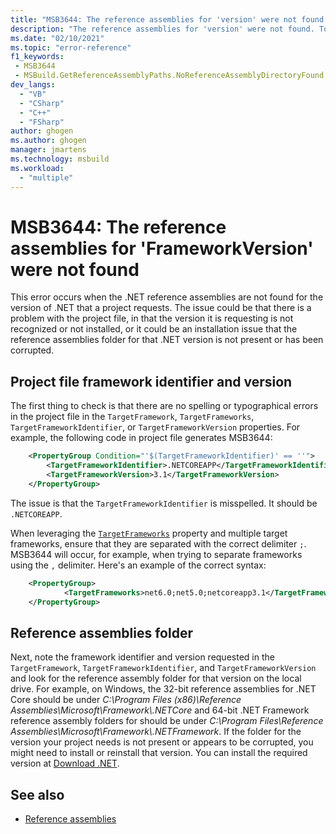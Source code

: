 ```yaml
---
title: "MSB3644: The reference assemblies for 'version' were not found."
description: "The reference assemblies for 'version' were not found. To resolve this, install the Developer Pack (SDK/Targeting Pack) for this framework version or retarget your application. You can download .NET Framework Developer Packs at https://aka.ms/msbuild/developerpacks"
ms.date: "02/10/2021"
ms.topic: "error-reference"
f1_keywords:
 - MSB3644
 - MSBuild.GetReferenceAssemblyPaths.NoReferenceAssemblyDirectoryFound
dev_langs:
  - "VB"
  - "CSharp"
  - "C++"
  - "FSharp"
author: ghogen
ms.author: ghogen
manager: jmartens
ms.technology: msbuild
ms.workload:
  - "multiple"
---
```

# MSB3644: The reference assemblies for 'FrameworkVersion' were not found

This error occurs when the .NET reference assemblies are not found for the version of .NET that a project requests. The issue could be that there is a problem with the project file, in that the version it is requesting is not recognized or not installed, or it could be an installation issue that the reference assemblies folder for that .NET version is not present or has been corrupted.

## Project file framework identifier and version

The first thing to check is that there are no spelling or typographical errors in the project file in the `TargetFramework`, `TargetFrameworks`, `TargetFrameworkIdentifier`, or `TargetFrameworkVersion` properties. For example, the following code in project file generates MSB3644:

```xml
	<PropertyGroup Condition="'$(TargetFrameworkIdentifier)' == ''">
		<TargetFrameworkIdentifier>.NETCOREAPP</TargetFrameworkIdentifier>
		<TargetFrameworkVersion>3.1</TargetFrameworkVersion>
	</PropertyGroup>
```

The issue is that the `TargetFrameworkIdentifier` is misspelled. It should be `.NETCOREAPP`.

When leveraging the [`TargetFrameworks`](/dotnet/core/project-sdk/msbuild-props#targetframeworks) property and multiple target frameworks, ensure that they are separated with the correct delimiter `;`. MSB3644 will occur, for example, when trying to separate frameworks using the `,` delimiter. Here's an example of the correct syntax:

```xml
	<PropertyGroup>
		    <TargetFrameworks>net6.0;net5.0;netcoreapp3.1</TargetFrameworks>
	</PropertyGroup>
```

## Reference assemblies folder

Next, note the framework identifier and version requested in the `TargetFramework`, `TargetFrameworkIdentifier`, and `TargetFrameworkVersion` and look for the reference assembly folder for that version on the local drive.  For example, on Windows, the 32-bit reference assemblies for .NET Core should be under *C:\Program Files (x86)\Reference Assemblies\Microsoft\Framework\\.NETCore* and 64-bit .NET Framework reference assembly folders for should be under *C:\Program Files\Reference Assemblies\Microsoft\Framework\\.NETFramework*. If the folder for the version your project needs is not present or appears to be corrupted, you might need to install or reinstall that version. You can install the required version at [Download .NET](https://dotnet.microsoft.com/download/).

## See also

- [Reference assemblies](/dotnet/standard/assembly/reference-assemblies)
